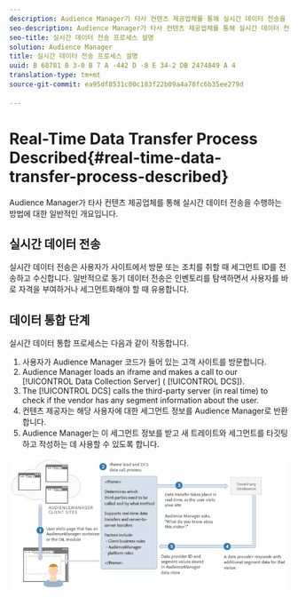 ```yaml
---
description: Audience Manager가 타사 컨텐츠 제공업체를 통해 실시간 데이터 전송을 수행하는 방법에 대한 일반적인 개요입니다.
seo-description: Audience Manager가 타사 컨텐츠 제공업체를 통해 실시간 데이터 전송을 수행하는 방법에 대한 일반적인 개요입니다.
seo-title: 실시간 데이터 전송 프로세스 설명
solution: Audience Manager
title: 실시간 데이터 전송 프로세스 설명
uuid: B 68781 B 3-0 B 7 A -442 D -8 E 34-2 DB 2474849 A 4
translation-type: tm+mt
source-git-commit: ea95df8531c00c183f22b09a4a78fc6b35ee279d

---
```



# Real-Time Data Transfer Process Described{#real-time-data-transfer-process-described}

Audience Manager가 타사 컨텐츠 제공업체를 통해 실시간 데이터 전송을 수행하는 방법에 대한 일반적인 개요입니다.

<!-- real-time-data-transfer-explained.xml -->

## 실시간 데이터 전송

실시간 데이터 전송은 사용자가 사이트에서 방문 또는 조치를 취할 때 세그먼트 ID를 전송하고 수신합니다. 일반적으로 동기 데이터 전송은 인벤토리를 탐색하면서 사용자를 바로 자격을 부여하거나 세그먼트화해야 할 때 유용합니다.

## 데이터 통합 단계

실시간 데이터 통합 프로세스는 다음과 같이 작동합니다.

1. 사용자가 Audience Manager 코드가 들어 있는 고객 사이트를 방문합니다.
1. Audience Manager loads an iframe and makes a call to our [!UICONTROL Data Collection Server] ( [!UICONTROL DCS]).
1. The [!UICONTROL DCS] calls the third-party server (in real time) to check if the vendor has any segment information about the user.
1. 컨텐츠 제공자는 해당 사용자에 대한 세그먼트 정보를 Audience Manager로 반환합니다.
1. Audience Manager는 이 세그먼트 정보를 받고 새 트레이트와 세그먼트를 타깃팅하고 작성하는 데 사용할 수 있도록 합니다.

![](assets/rt_reduce70.png)